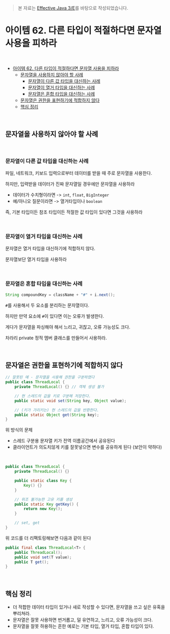 > 본 자료는 [Effective Java 3/E]()를 바탕으로 작성되었습니다.

# 아이템 62. 다른 타입이 적절하다면 문자열 사용을 피하라

<br>

- [아이템 62. 다른 타입이 적절하다면 문자열 사용을 피하라](#아이템-62-다른-타입이-적절하다면-문자열-사용을-피하라)
  - [문자열을 사용하지 않아야 할 사례](#문자열을-사용하지-않아야-할-사례)
    - [문자열이 다른 값 타입을 대신하는 사례](#문자열이-다른-값-타입을-대신하는-사례)
    - [문자열이 열거 타입을 대신하는 사례](#문자열이-열거-타입을-대신하는-사례)
    - [문자열은 혼합 타입을 대신하는 사례](#문자열은-혼합-타입을-대신하는-사례)
  - [문자열은 권한을 표현하기에 적합하지 않다](#문자열은-권한을-표현하기에-적합하지-않다)
  - [핵심 정리](#핵심-정리)

<br>

## 문자열을 사용하지 않아야 할 사례

<br>

### 문자열이 다른 값 타입을 대신하는 사례
파일, 네트워크, 키보드 입력으로부터 데이터를 받을 때 주로 문자열을 사용한다.

하지만, 입력받을 데이터가 진짜 문자열일 경우에만 문자열을 사용하라

* 데이터가 수치형이라면 -> `int`, `float`, `BigInteger`
* 예/아니오 질문이라면 -> 열거타입이나 `boolean`

즉, 기본 타입이든 참조 타입이든 적절한 값 타입이 있다면 그것을 사용하라

<br>

### 문자열이 열거 타입을 대신하는 사례
문자열은 열거 타입을 대신하기에 적합하지 않다.

문자열보단 열거 타입을 사용하라

<br>

### 문자열은 혼합 타입을 대신하는 사례
```java
String compoundKey = className + "#" + i.next();
```
`#`를 사용해서 두 요소를 분리하는 문자열이다.

하지만 만약 요소에 `#`이 있다면 이는 오류가 발생한다.

게다가 문자열을 파싱해야 해서 느리고, 귀찮고, 오류 가능성도 크다.

차라리 private 정적 멤버 클래스를 만들어서 사용하라.

<br>

## 문자열은 권한을 표현하기에 적합하지 않다
```java
// 잘못된 예 - 문자열을 사용해 권한을 구분하였다
public class ThreadLocal {
    private ThreadLocal() {} // 객체 생성 불가

    // 현 스레드의 값을 키로 구분해 저장한다.
    public static void set(String key, Object value);

    // (키가 가리키는) 현 스레드의 값을 반환한다.
    public static Object get(String key);
}
```
위 방식의 문제
* 스레드 구분용 문자열 키가 전역 이름공간에서 공유된다
* 클라이언트가 의도치않게 키를 잘못넣으면 변수를 공유하게 된다 (보안이 약하다)

<br>

```java
public class ThreadLocal {
    private ThreadLocal() {}

    public static class Key {
        Key() {}
    }

    // 위조 불가능한 고유 키를 생성
    public static Key getKey() {
        return new Key();
    }

    // set, get
}
```
위 코드를 더 리팩토링해보면 다음과 같이 된다
```java
public final class ThreadLocal<T> {
    public ThreadLocal();
    public void set(T value);
    public T get();
}
```

<br>

## 핵심 정리
* 더 적합한 데이터 타입이 있거나 새로 작성할 수 있다면, 문자열을 쓰고 싶은 유혹을 뿌리쳐라.
* 문자열은 잘못 사용하면 번거롭고, 덜 유연하고, 느리고, 오류 가능성이 크다.
* 문자열을 잘못 하용하는 흔한 예로는 기본 타입, 열거 타입, 혼합 타입이 있다.



